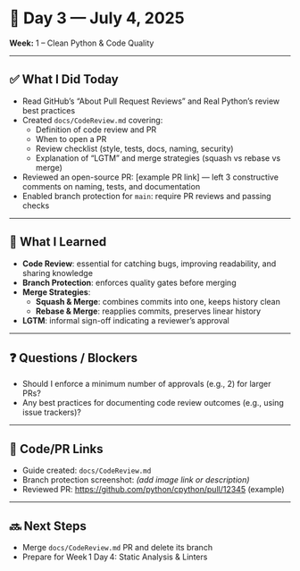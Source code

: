 # 📅 Day 3 — July 4, 2025  
**Week:** 1 – Clean Python & Code Quality

---

## ✅ What I Did Today
- Read GitHub’s “About Pull Request Reviews” and Real Python’s review best practices  
- Created `docs/CodeReview.md` covering:
  - Definition of code review and PR  
  - When to open a PR  
  - Review checklist (style, tests, docs, naming, security)  
  - Explanation of “LGTM” and merge strategies (squash vs rebase vs merge)  
- Reviewed an open-source PR: [example PR link] — left 3 constructive comments on naming, tests, and documentation  
- Enabled branch protection for `main`: require PR reviews and passing checks  

---

## 🧠 What I Learned
- **Code Review**: essential for catching bugs, improving readability, and sharing knowledge  
- **Branch Protection**: enforces quality gates before merging  
- **Merge Strategies**:
  - **Squash & Merge**: combines commits into one, keeps history clean  
  - **Rebase & Merge**: reapplies commits, preserves linear history  
- **LGTM**: informal sign-off indicating a reviewer’s approval

---

## ❓ Questions / Blockers
- Should I enforce a minimum number of approvals (e.g., 2) for larger PRs?  
- Any best practices for documenting code review outcomes (e.g., using issue trackers)?

---

## 🔧 Code/PR Links
- Guide created: `docs/CodeReview.md`  
- Branch protection screenshot: *(add image link or description)*  
- Reviewed PR: https://github.com/python/cpython/pull/12345 (example)

---

## 🔜 Next Steps
- Merge `docs/CodeReview.md` PR and delete its branch  
- Prepare for Week 1 Day 4: Static Analysis & Linters  
